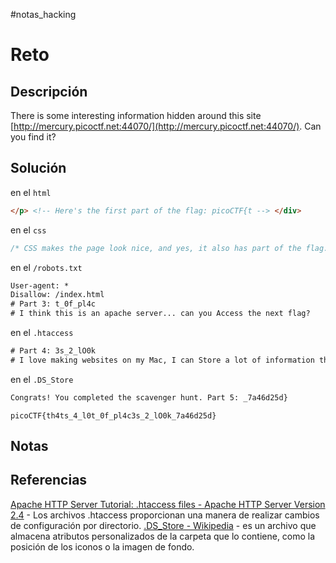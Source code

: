 #notas_hacking
# Reto
## Descripción
There is some interesting information hidden around this site [http://mercury.picoctf.net:44070/](http://mercury.picoctf.net:44070/). Can you find it?
## Solución
en el `html`
```html
</p> <!-- Here's the first part of the flag: picoCTF{t --> </div>
```
en el `css`
```css
/* CSS makes the page look nice, and yes, it also has part of the flag. Here's part 2: h4ts_4_l0 */
```
en el `/robots.txt`
```txt
User-agent: *
Disallow: /index.html
# Part 3: t_0f_pl4c
# I think this is an apache server... can you Access the next flag?
```
en el `.htaccess`
```txt
# Part 4: 3s_2_lO0k
# I love making websites on my Mac, I can Store a lot of information there.
```
en el `.DS_Store`
```txt
Congrats! You completed the scavenger hunt. Part 5: _7a46d25d}
```

`picoCTF{th4ts_4_l0t_0f_pl4c3s_2_lO0k_7a46d25d}`
## Notas
## Referencias
[Apache HTTP Server Tutorial: .htaccess files - Apache HTTP Server Version 2.4](https://httpd.apache.org/docs/2.4/en/howto/htaccess.html) - Los archivos .htaccess proporcionan una manera de realizar cambios de configuración por directorio.
[.DS_Store - Wikipedia](https://en.wikipedia.org/wiki/.DS_Store) - es un archivo que almacena atributos personalizados de la carpeta que lo contiene, como la posición de los iconos o la imagen de fondo.